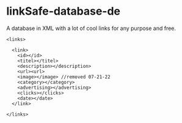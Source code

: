 # linkSafe-database-de
A database in XML with a lot of cool links for any purpose and free.

```
<links>

  <link>
    <id></id>
    <titel></titel>
    <description></description>
    <url><url>
    <image></image> //removed 07-21-22
    <category></category>
    <advertising></advertising>
    <clicks></clicks>
    <date></date>
  </link>

</links>
